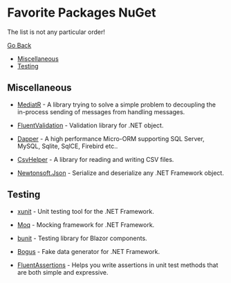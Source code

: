 # Favorite Packages NuGet

The list is not any particular order!

[Go Back](./README.md)

- [Miscellaneous](#miscellaneous)
- [Testing](#testing)

## Miscellaneous

- [MediatR](https://www.nuget.org/packages/MediatR/) - A library trying to solve a simple problem to decoupling the in-process sending of messages from handling messages.

- [FluentValidation](https://www.nuget.org/packages/FluentValidation/) - Validation library for .NET object.

- [Dapper](https://www.nuget.org/packages/Dapper/) - A high performance Micro-ORM supporting SQL Server, MySQL, Sqlite, SqlCE, Firebird etc..

- [CsvHelper](https://www.nuget.org/packages/csvhelper/) - A library for reading and writing CSV files.

- [Newtonsoft.Json](https://www.nuget.org/packages/Newtonsoft.Json/) - Serialize and deserialize any .NET Framework object.

## Testing

- [xunit](https://www.nuget.org/packages/xunit/) - Unit testing tool for the .NET Framework.

- [Moq](https://www.nuget.org/packages/Moq/) - Mocking framework for .NET Framework.

- [bunit](https://www.nuget.org/packages/bunit/) - Testing library for Blazor components.

- [Bogus](https://www.nuget.org/packages/Bogus/) - Fake data generator for .NET Framework.

- [FluentAssertions](https://www.nuget.org/packages/FluentAssertions/) - Helps you write assertions in unit test methods that are both simple and expressive.
